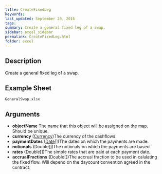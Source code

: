 ```yaml
---
title: CreateFixedLeg
keywords:
last_updated: September 29, 2016
tags:
summary: Create a general fixed leg of a swap.
sidebar: excel_sidebar
permalink: CreateFixedLeg.html
folder: excel
---
```


## Description
Create a general fixed leg of a swap.

<!--HUMAN EDIT START-->

<!--## Details-->

<!--HUMAN EDIT END-->

## Example Sheet

    GeneralSwap.xlsx

## Arguments

* **objectName** The name that this object will be assigned on the map.  Should be unique.
* **currency** ([Currency](Currency.html))The currency of the cashflows.
* **paymentDates** ([Date](Date.html)[])The dates on which the payments are made.
* **notionals** (Double[])The notionals on which the payments are based.
* **rates** (Double[])The simple rates that are paid at each payment date.
* **accrualFractions** (Double[])The accrual fraction to be used in calulating the fixed flow.  Will depend on the daycount convention agreed in the contract.

<!--HUMAN EDIT START-->

<!--## Validation-->

<!--HUMAN EDIT END-->

